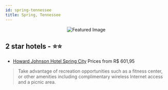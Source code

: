 ```yaml
---
id: spring-tennessee
title: Spring, Tennessee
---
```


<center><img src="https://i.travelapi.com/hotels/2000000/1750000/1742700/1742650/eb6ee14a_b.jpg" alt="Featured Image" /></center>


##  2 star hotels - ⭐️⭐️

-    [Howard Johnson Hotel Spring City](https://us.hurb.com/hotels/spring/howard-johnson-hotel-spring-city-JNP-JP190536?cmp=18055) Prices from R$ 601,95
   > Take advantage of recreation opportunities such as a fitness center, or other amenities including complimentary wireless Internet access and a picnic area.
